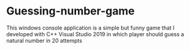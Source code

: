 # Guessing-number-game
This windows console application is a simple but funny game that I developed with C++ Visual Studio 2019 in which player should guess a natural number in 20 attempts
